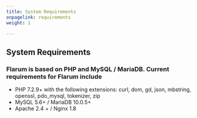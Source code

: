 ```yaml
---
title: System Requirements
onpagelink: requirements
weight: 1

---
```


System Requirements
-------------------

### Flarum is based on PHP and MySQL / MariaDB. Current requirements for Flarum include

- PHP 7.2.9+ with the following extensions: curl, dom, gd, json, mbstring, openssl, pdo\_mysql, tokenizer, zip
- MySQL 5.6+ / MariaDB 10.0.5+
- Apache 2.4 + / Nginx 1.8